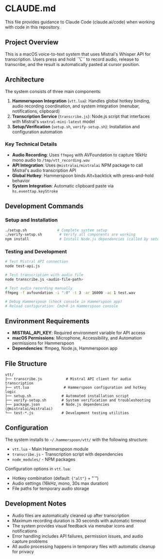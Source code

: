 # CLAUDE.md

This file provides guidance to Claude Code (claude.ai/code) when working with code in this repository.

## Project Overview

This is a macOS voice-to-text system that uses Mistral's Whisper API for transcription. Users press and hold `⌥`` to record audio, release to transcribe, and the result is automatically pasted at cursor position.

## Architecture

The system consists of three main components:

1. **Hammerspoon Integration** (`vtt.lua`): Handles global hotkey binding, audio recording coordination, and system integration (menubar, notifications, clipboard)
2. **Transcription Service** (`transcribe.js`): Node.js script that interfaces with Mistral's `voxtral-mini-latest` model
3. **Setup/Verification** (`setup.sh`, `verify-setup.sh`): Installation and configuration automation

### Key Technical Details

- **Audio Recording**: Uses `ffmpeg` with AVFoundation to capture 16kHz mono audio to `/tmp/vtt_recording.wav`
- **API Integration**: Uses `@mistralai/mistralai` NPM package to call Mistral's audio transcription API
- **Global Hotkey**: Hammerspoon binds Alt+backtick with press-and-hold behavior
- **System Integration**: Automatic clipboard paste via `hs.eventtap.keyStroke`

## Development Commands

### Setup and Installation
```bash
./setup.sh              # Complete system setup
./verify-setup.sh        # Verify all components are working
npm install              # Install Node.js dependencies (called by setup.sh)
```

### Testing and Development
```bash
# Test Mistral API connection
node test-api.js

# Test transcription with audio file
node transcribe.js <audio-file-path>

# Test audio recording manually
ffmpeg -f avfoundation -i ":0" -t 3 -ar 16000 -ac 1 test.wav

# Debug Hammerspoon (check console in Hammerspoon app)
# Reload configuration: Cmd+R in Hammerspoon console
```

## Environment Requirements

- **MISTRAL_API_KEY**: Required environment variable for API access
- **macOS Permissions**: Microphone, Accessibility, and Automation permissions for Hammerspoon
- **Dependencies**: ffmpeg, Node.js, Hammerspoon app

## File Structure

```
vtt/
├── transcribe.js           # Mistral API client for audio transcription
├── vtt.lua                # Hammerspoon configuration and hotkey logic
├── setup.sh              # Automated installation script
├── verify-setup.sh       # System verification and troubleshooting
├── package.json          # Node.js dependencies (@mistralai/mistralai)
└── test-*.js             # Development testing utilities
```

## Configuration

The system installs to `~/.hammerspoon/vtt/` with the following structure:
- `vtt.lua` - Main Hammerspoon module
- `transcribe.js` - Transcription script with dependencies
- `node_modules/` - NPM packages

Configuration options in `vtt.lua`:
- Hotkey combination (default: `{"alt"}` + "`")
- Audio settings (16kHz, mono, 30s max duration)
- File paths for temporary audio storage

## Development Notes

- Audio files are automatically cleaned up after transcription
- Maximum recording duration is 30 seconds with automatic timeout
- The system provides visual feedback via menubar icons and notifications
- Error handling includes API failures, permission issues, and audio capture problems
- All audio processing happens in temporary files with automatic cleanup for privacy